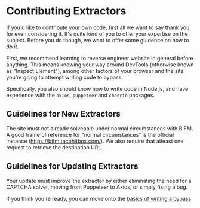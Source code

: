 # Contributing Extractors

If you'd like to contribute your own code, first all we want to say thank you for even considering it. It's quite kind of you to offer your expertise on the subject. Before you do though, we want to offer some guidence on how to do it.

First, we recommend learning to reverse engineer website in general before anything. This means knowing your way around DevTools (otherwise known as "Inspect Element"), among other factors of your browser and the site you're going to attempt writing code to bypass.

Specifically, you also should know how to write code in Node.js, and have experience with the `axios`, `puppeteer` and `cheerio` packages.

## Guidelines for New Extractors

The site must not already solveable under normal circumstances with BIFM. A good frame of reference for "normal circumstances" is the official instance (https://bifm.tacohitbox.com/). We also require that atleast one request to retrieve the destination URL. 

## Guidelines for Updating Extractors

Your update must improve the extractor by either eliminating the need for a CAPTCHA solver, moving from Puppeteer to Axios, or simply fixing a bug.

If you think you're ready, you can move onto the [basics of writing a bypass](./WRITING-EXTRACTORS.md)